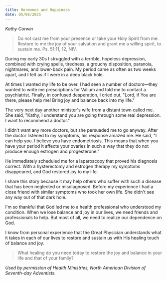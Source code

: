 ```yaml
---
title: Hormones and Happiness
date: 05/08/2025
---
```


_Kathy Corwin_

> <p></p>
> Do not cast me from your presence or take your Holy Spirit from me. Restore to me the joy of your salvation and grant me a willing spirit, to sustain me. Ps. 51:11, 12, NIV.

During my early 30s I struggled with a terrible, hopeless depression, combined with crying spells, tiredness, a grouchy disposition, paranoia, nightmares, and lower-back pain. My period came as often as two weeks apart, and I felt as if I were in a deep black hole.

At times I wanted my life to be over. I had seen a number of doctors—they wanted to write me prescriptions for Valium and told me to contact a psychiatrist. Finally, in confused desperation, I cried out, "Lord, if You are there, please help me! Bring joy and balance back into my life."

The very next day another minister's wife from a distant town called me. She said, "Kathy, I understand you are going through some real depression. I want to recommend a doctor."

I didn't want any more doctors, but she persuaded me to go anyway. After the doctor listened to my symptoms, his response amazed me. He said, "I can help you. I believe you have endometriosis. This means that when you have your period it affects your ovaries in such a way that they do not produce enough estrogen and progesterone."

He immediately scheduled me for a laparoscopy that proved his diagnosis correct. With a hysterectomy and estrogen therapy my symptoms disappeared, and God restored joy to my life.

I share this story because it may help others who suffer with such a disease that has been neglected or misdiagnosed. Before my experience I had a close friend with similar symptoms who took her own life. She didn't see any way out of that dark hole.

I'm so thankful that God led me to a health professional who understood my condition. When we lose balance and joy in our lives, we need friends and professionals to help. But most of all, we need to realize our dependence on God.

I know from personal experience that the Great Physician understands what it takes in each of our lives to restore and sustain us with His healing touch of balance and joy.

> <callout></callout>
> What healing do you need today to restore the joy and balance in your life and that of your family?

_Used by permission of Health Ministries, North American Division of Seventh-day Adventists._